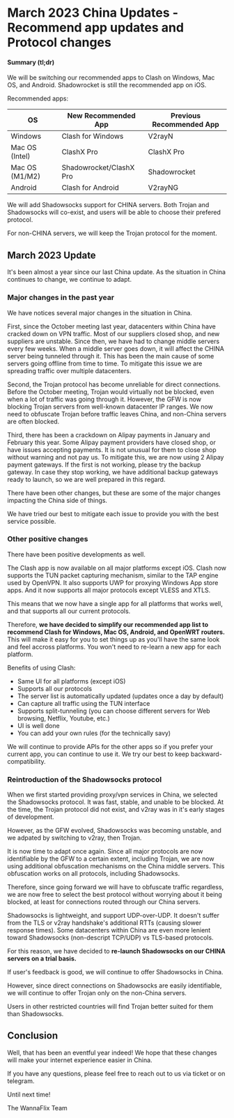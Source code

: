 # March 2023 China Updates - Recommend app updates and Protocol changes

#### Summary (tl;dr)

We will be switching our recommended apps to Clash on Windows, Mac OS, and Android. Shadowrocket is still the recommended app on iOS.

Recommended apps:

| OS             | New Recommended App     | Previous Recommended App |
| -------------- | ----------------------- | ------------------------ |
| Windows        | Clash for Windows       | V2rayN                   |
| Mac OS (Intel) | ClashX Pro              | ClashX Pro               |
| Mac OS (M1/M2) | Shadowrocket/ClashX Pro | Shadowrocket             |
| Android        | Clash for Android       | V2rayNG                  |

We will add Shadowsocks support for CHINA servers. Both Trojan and Shadowsocks will co-exist, and users will be able to choose their prefered protocol.

For non-CHINA servers, we will keep the Trojan protocol for the moment.&#x20;

## March 2023 Update

It's been almost a year since our last China update. As the situation in China continues to change, we continue to adapt.

### &#x20;Major changes in the past year

We have notices several major changes in the situation in China.&#x20;

First, since the October meeting last year, datacenters within China have cracked down on VPN traffic. Most of our suppliers closed shop, and new suppliers are unstable. Since then, we have had to change middle servers every few weeks. When a middle server goes down, it will affect the CHINA server being tunneled through it. This has been the main cause of some servers going offline from time to time. To mitigate this issue we are spreading traffic over multiple datacenters.

Second, the Trojan protocol has become unreliable for direct connections. Before the October meeting, Trojan would virtually not be blocked, even when a lot of traffic was going through it. However, the GFW is now blocking Trojan servers from well-known datacenter IP ranges. We now need to obfuscate Trojan before traffic leaves China, and non-China servers are often blocked.

Third, there has been a crackdown on Alipay payments in January and February this year. Some Alipay payment providers have closed shop, or have issues accepting payments. It is not unusual for them to close shop without warning and not pay us. To mitigate this, we are now using 2 Alipay payment gateways. If the first is not working, please try the backup gateway. In case they stop working, we have additional backup gateways ready to launch, so we are well prepared in this regard.

There have been other changes, but these are some of the major changes impacting the China side of things.

We have tried our best to mitigate each issue to provide you with the best service possible.&#x20;

### Other positive changes

There have been positive developments as well.&#x20;

The Clash app is now available on all major platforms except iOS. Clash now supports the TUN packet capturing mechanism, similar to the TAP engine used by OpenVPN. It also supports UWP for proxying Windows App store apps. And it now supports all major protocols except VLESS and XTLS.&#x20;

This means that we now have a single app for all platforms that works well, and that supports all our current protocols.&#x20;

Therefore, **we have decided to simplify our recommended app list to recommend Clash for Windows, Mac OS, Android, and OpenWRT routers.** This will make it easy for you to set things up as you'll have the same look and feel accross platforms. You won't need to re-learn a new app for each platform.&#x20;

Benefits of using Clash:

* Same UI for all platforms (except iOS)
* Supports all our protocols
* The server list is automatically updated  (updates once a day by default)
* Can capture all traffic using the TUN interface
* Supports split-tunneling (you can choose different servers for Web browsing, Netflix, Youtube, etc.)
* UI is well done
* You can add your own rules (for the technically savy)

We will continue to provide APIs for the other apps so if you prefer your current app, you can continue to use it. We try our best to keep backward-compatibility.

### Reintroduction of the Shadowsocks protocol

When we first started providing proxy/vpn services in China, we selected the Shadowsocks protocol. It was fast, stable, and unable to be blocked. At the time, the Trojan protocol did not exist, and v2ray was in it's early stages of development.&#x20;

However, as the GFW evolved, Shadowsocks was becoming unstable, and we adpated by switching to v2ray, then Trojan.&#x20;

It is now time to adapt once again. Since all major protocols are now identifiable by the GFW to a certain extent, including Trojan, we are now using additional obfuscation mechanisms on the China middle servers. This obfuscation works on all protocols, including Shadowsocks.&#x20;

Therefore, since going forward we will have to obfuscate traffic regardless, we are now free to select the best protocol without worrying about it being blocked, at least for connections routed through our China servers.&#x20;

Shadowsocks is lightweight, and support UDP-over-UDP. It doesn't suffer from the TLS or v2ray handshake's additional RTTs (causing slower response times). Some datacenters within China are even more lenient toward Shadowsocks (non-descript TCP/UDP) vs TLS-based protocols.&#x20;

For this reason, we have decided to **re-launch Shadowsocks on our CHINA servers on a trial basis.**&#x20;

If user's feedback is good, we will continue to offer Shadowsocks in China.&#x20;

However, since direct connections on Shadowsocks are easily identifiable, we will continue to offer Trojan only on the non-China servers.&#x20;

Users in other restricted countries will find Trojan better suited for them than Shadowsocks.&#x20;

## Conclusion

Well, that has been an eventful year indeed! We hope that these changes will make your internet experience easier in China.&#x20;

If you have any questions, please feel free to reach out to us via ticket or on telegram.&#x20;

Until next time!

The WannaFlix Team

